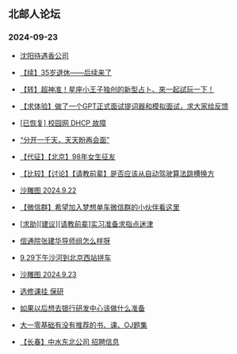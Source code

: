 ## 北邮人论坛 
### 2024-09-23

+ [沈阳待遇香公司](https://bbs.byr.cn/article/NorthEast/945747)

+ [【续】35岁退休——后续来了](https://bbs.byr.cn/article/Talking/6426899)

+ [【转】超神准！星座小王子独创的新型占卜、來一起試玩一下！](https://bbs.byr.cn/article/Constellations/326533)

+ [【求体验】做了一个GPT正式面试提词器和模拟面试，求大家给反馈](https://bbs.byr.cn/article/Picture/3367821)

+ [[已恢复] 校园网 DHCP 故障](https://bbs.byr.cn/article/BUPTNet/108847)

+ [“分开一千天，天天盼再会面”](https://bbs.byr.cn/article/Feeling/3209566)

+ [【代征】【北京】98年女生征友](https://bbs.byr.cn/article/Friends/2055995)

+ [【比较】【讨论】【请教前辈】是否应该从自动驾驶算法跳槽换方](https://bbs.byr.cn/article/Job/2216265)

+ [沙雕图 2024.9.22](https://bbs.byr.cn/article/Joke/732395)

+ [【微信群】希望加入梦想单车微信群的小伙伴看这里](https://bbs.byr.cn/article/Cycling/174113)

+ [[求助][建议][请教前辈]实习准备求指点迷津](https://bbs.byr.cn/article/WorkLife/1220218)

+ [信通院张建华导师组怎么样呀](https://bbs.byr.cn/article/AimGraduate/1223677)

+ [9.29下午沙河到北京西站拼车](https://bbs.byr.cn/article/pinche/887)

+ [沙雕图 2024.9.23](https://bbs.byr.cn/article/Joke/732403)

+ [选修课挂 保研](https://bbs.byr.cn/article/AimGraduate/1231114)

+ [如果以后想去银行研发中心该做什么准备](https://bbs.byr.cn/article/Job/2216324)

+ [大一零基础有没有推荐的书、课、OJ题集](https://bbs.byr.cn/article/ACM%5FICPC/101504)

+ [【长春】中水东北公司 招聘信息](https://bbs.byr.cn/article/NorthEast/945738)

